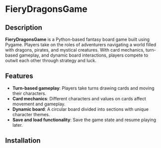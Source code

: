 # FieryDragonsGame

## Description
**FieryDragonsGame** is a Python-based fantasy board game built using Pygame. Players take on the roles of adventurers navigating a world filled with dragons, pirates, and mystical creatures. With card mechanics, turn-based gameplay, and dynamic board interactions, players compete to outwit each other through strategy and luck.

## Features
- **Turn-based gameplay**: Players take turns drawing cards and moving their characters.
- **Card mechanics**: Different characters and values on cards affect movement and gameplay.
- **Dynamic board**: A circular board divided into sections with unique character themes.
- **Save and load functionality**: Save the game state and resume playing later.

## Installation

